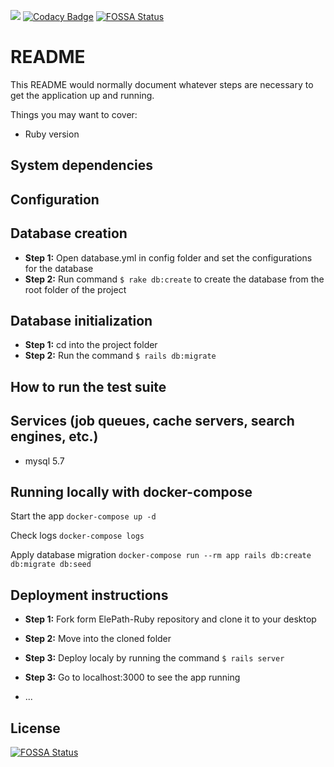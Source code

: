 <a href="https://travis-ci.com/CodeLanka/ElePath-Ruby"><img src="https://travis-ci.com/CodeLanka/ElePath-Ruby.svg?branch=master"></a> [![Codacy Badge](https://api.codacy.com/project/badge/Grade/34ae4cad8535410bafc5e4c46c1e72ee)](https://www.codacy.com/app/pamuditha/ElePath-Ruby?utm_source=github.com&amp;utm_medium=referral&amp;utm_content=CodeLanka/ElePath-Ruby&amp;utm_campaign=Badge_Grade)
[![FOSSA Status](https://app.fossa.io/api/projects/git%2Bgithub.com%2FCodeLanka%2FElePath-Ruby.svg?type=shield)](https://app.fossa.io/projects/git%2Bgithub.com%2FCodeLanka%2FElePath-Ruby?ref=badge_shield)

# README

This README would normally document whatever steps are necessary to get the
application up and running.

Things you may want to cover:


* Ruby version

## System dependencies

## Configuration

## Database creation
* **Step 1:** Open database.yml in config folder and set the configurations for the database
* **Step 2:** Run command ```$ rake db:create``` to create the database from the root folder of the project

## Database initialization
* **Step 1:** cd into the project folder
* **Step 2:** Run the command ```$ rails db:migrate```

## How to run the test suite

## Services (job queues, cache servers, search engines, etc.)

* mysql 5.7

## Running locally with docker-compose

Start the app
```docker-compose up -d```

Check logs
```docker-compose logs```

Apply database migration
```docker-compose run --rm app rails db:create db:migrate db:seed```

## Deployment instructions
* **Step 1:** Fork form ElePath-Ruby repository and clone it to your desktop
* **Step 2:** Move into the cloned folder
* **Step 3:** Deploy localy by running the command ```$ rails server```
* **Step 3:** Go to localhost:3000 to see the app running


* ...

## License
[![FOSSA Status](https://app.fossa.io/api/projects/git%2Bgithub.com%2FCodeLanka%2FElePath-Ruby.svg?type=large)](https://app.fossa.io/projects/git%2Bgithub.com%2FCodeLanka%2FElePath-Ruby?ref=badge_large)
